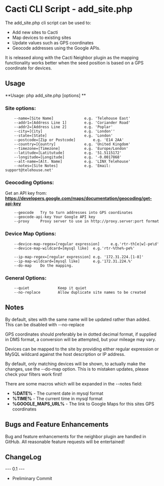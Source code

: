 # Cacti CLI Script - add_site.php

The add_site.php cli script can be used to:

* Add new sites to Cacti
* Map devices to existing sites
* Update values such as GPS coordinates
* Geocode addresses using the Google APIs.

It is released along with the Cacti Neighbor plugin as the mapping functionality works better when the seed position is based on a GPS coordinate for devices.

## Usage

**Usage: php add_site.php [options] **

### Site options:
```
    --name=[Site Name]          	e.g. 'Telehouse East'
    --addr1=[Address Line 1]    	e.g. 'Coriander Road'
    --addr2=[Address Line 2]    	e.g. 'Poplar'
    --city=[City]               	e.g. 'London''
    --state=[State]             	e.g. 'London'
    --postcode=[Zip or Postcode]        e.g. 'E14 2AA'
    --country=[Country]         	e.g. 'United Kingdom'
    --timezone=[Timezone]       	e.g. 'Europe/London'
    --latitude=[Latitutude]     	e.g. '51.5115172'
    --longitude=[Longitude]     	e.g. '-0.0017868'
    --alt-name=[Alt. Name]      	e.g. 'LINX Telehouse'
    --notes=[Site Notes]        	e.g. 'Email: support@telehouse.net'
```
### Geocoding Options:
Get an API key from: **https://developers.google.com/maps/documentation/geocoding/get-api-key**
```
    --geocode   Try to turn addresses into GPS coordinates
    --geocode-api-key Your Google API key
    --proxy     Proxy server to use in http://proxy.server:port format

```
### Device Map Options:
```
    --device-map-regex=[regular expression]     e.g.'rtr-th[e|w]-pe\d'
    --device-map-wildcard=[mysql like]  e.g.'rtr-%the%-pe%'

    --ip-map-regex=[regular expression] e.g. '172.31.224.[1-8]'
    --ip-map-wildcard=[mysql like]      e.g.'172.31.224.%'
    --do-map    Do the mapping.
```
### General Options:
```
    --quiet             Keep it quiet
    --no-replace        Allow duplicate site names to be created
```
## Notes

By default, sites with the same name will be updated rather than added.
This can be disabled with --no-replace

GPS coordinates should preferably be in dotted decimal format,
if supplied in DMS format, a conversion will be attempted, but
your mileage may vary.

Devices can be mapped to the site by providing either regular expression
or MySQL wildcard against the host description or IP address.

By default, only matching devices will be shown, to actually make
the changes, use the --do-map option. This is to mistaken updates,
please check your filters work first!

There are some macros which will be expanded in the --notes field:

* **%DATE%** - The current date in mysql format
* **%TIME%** - The current time in mysql format
* **%GOOGLE_MAPS_URL%** - The link to Google Maps for this sites GPS coordinates

## Bugs and Feature Enhancements
   
Bug and feature enhancements for the neighbor plugin are handled in GitHub.
All reasonable feature requests will be entertained!

## ChangeLog

--- 0.1 ---
* Preliminary Commit
